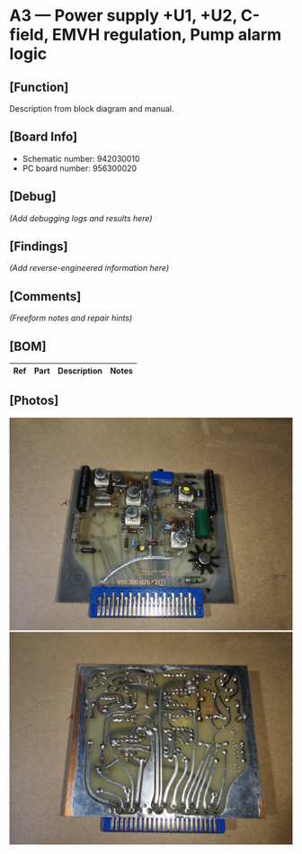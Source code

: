 # A3 — Power supply +U1, +U2, C-field, EMVH regulation, Pump alarm logic

## [Function]
Description from block diagram and manual.

## [Board Info]
- Schematic number: 942030010
- PC board number: 956300020

## [Debug]
*(Add debugging logs and results here)*

## [Findings]
*(Add reverse-engineered information here)*

## [Comments]
*(Freeform notes and repair hints)*

## [BOM]
| Ref | Part | Description | Notes |
|-----|------|-------------|-------|

## [Photos]
![Front view](A3_Front.jpg)  
![Back view](A3_Back.jpg)
